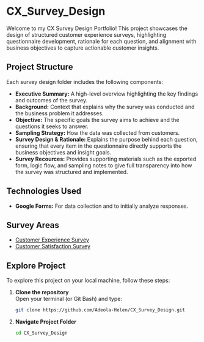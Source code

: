 # CX_Survey_Design
Welcome to my CX Survey Design Portfolio! This project showcases the design of structured customer experience surveys, highlighting questionnaire development, rationale for each question, and alignment with business objectives to capture actionable customer insights.


## Project Structure  

Each survey design folder includes the following components:  
- **Executive Summary:** A high-level overview highlighting the key findings and outcomes of the survey.  
- **Background:** Context that explains why the survey was conducted and the business problem it addresses.  
- **Objective:** The specific goals the survey aims to achieve and the questions it seeks to answer.
- **Sampling Strategy:** How the data was collected from customers. 
- **Survey Design & Rationale:** Explains the purpose behind each question, ensuring that every item in the questionnaire directly supports the business objectives and insight goals.
- **Survey Recources:** Provides supporting materials such as the exported form, logic flow, and sampling notes to give full transparency into how the survey was structured and implemented.


## Technologies Used  

- **Google Forms:** For data collection and to initially analyze responses.


## Survey Areas

- [Customer Experience Survey](Aunty_Funmi's_Place/)
- [Customer Satisfaction Survey](TVN/)


## Explore Project  

To explore this project on your local machine, follow these steps:  

1. **Clone the repository**  
   Open your terminal (or Git Bash) and type:
    ```bash
   git clone https://github.com/Adeola-Helen/CX_Survey_Design.git
    
2. **Navigate Project Folder**  
   ```bash
   cd CX_Survey_Design
